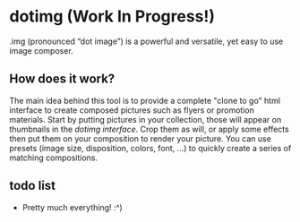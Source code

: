 # dotimg (Work In Progress!)
.img (pronounced “dot image”) is a powerful and versatile, yet easy to use image composer.

## How does it work?
The main idea behind this tool is to provide a complete "clone to go" html interface to create composed pictures such as flyers or promotion materials. Start by putting pictures in your collection, those will appear on thumbnails in the _dotimg interface_. Crop them as will, or apply some effects then put them on your composition to render your picture. You can use presets (image size, disposition, colors, font, ...) to quickly create a series of matching compositions.

## todo list
* Pretty much everything! :^)
